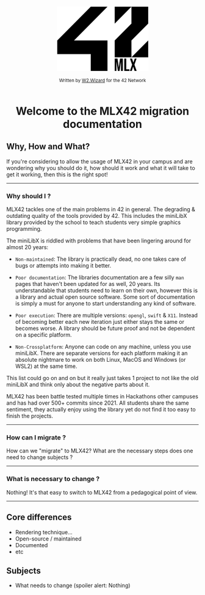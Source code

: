 <!----------------------------------------------------------------------------
Copyright @ 2021-2022 Codam Coding College. All rights reserved.
See copyright and license notice in the root project for more information.
----------------------------------------------------------------------------->

</br>
<div align="center">
  <img src="./assets/logo.png" alt="42MLX_Logo">
</div>
<div align="center" style="margin-top: 8px;">
  <sub>Written by <a href="https://portfolio.w2wizard.dev/">W2.Wizard</a> for the 42 Network</sub>
</div>
</br>

<div align="center">
    <h1>Welcome to the MLX42 migration documentation</h1>
</div>

## Why, How and What?
If you're considering to allow the usage of MLX42 in your campus and are wondering why you should do it, how should it work and what it will take to get it working, then this is the right spot!

---

### Why should I ?
MLX42 tackles one of the main problems in 42 in general. The degrading & outdating quality of the tools provided by 42. This includes the miniLibX library provided by the school to teach students very simple graphics programming.

The miniLibX is riddled with problems that have been lingering around for almost 20 years:
- `Non-maintained`: The library is practically dead, no one takes care of bugs or attempts into making it better.

- `Poor documentation`: The libraries documentation are a few silly `man` pages that haven't been updated for as well, 20 years. Its understandable that students need to learn on their own, however this is a library and actual open source software. Some sort of documentation is simply a must for anyone to start understanding any kind of software.

- `Poor execution`: There are multiple versions: `opengl`, `swift` & `X11`. Instead of becoming better each new iteration just either stays the same or becomes worse. A library should be future proof and not be dependent on a specific platform.

- `Non-Crossplatform`: Anyone can code on any machine, unless you use miniLibX. There are separate versions for each platform making it an absolute nightmare to work on both Linux, MacOS and Windows (or WSL2) at the same time.

This list could go on and on but it really just takes 1 project to not like the old miniLibX and think only about the negative parts about it.

MLX42 has been battle tested multiple times in Hackathons other campuses and has had over 500+ commits since 2021. All students share the same sentiment, they actually enjoy using the library yet do not find it too easy to finish the projects.

---

### How can I migrate ?
How can we "migrate" to MLX42? What are the necessary steps does one need to change subjects ?

---

### What is necessary to change ?
Nothing! It's that easy to switch to MLX42 from a pedagogical point of view.

---

## Core differences

- Rendering technique...
- Open-source / maintained
- Documented
- etc

## Subjects

- What needs to change (spoiler alert: Nothing)
